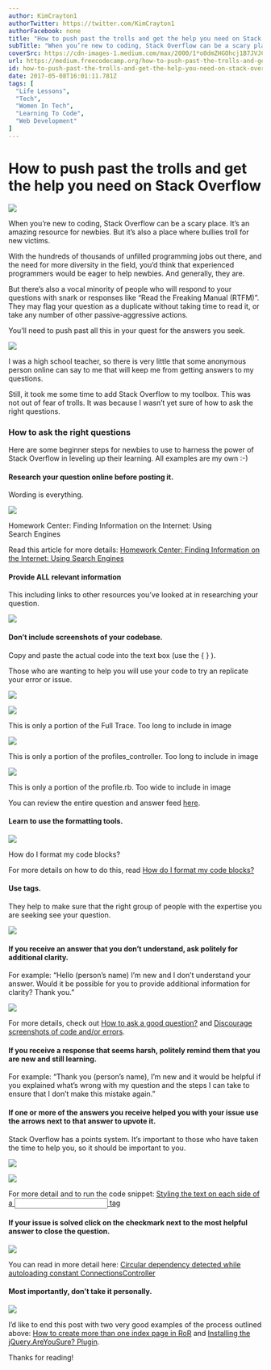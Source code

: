 ```yaml
---
author: KimCrayton1
authorTwitter: https://twitter.com/KimCrayton1
authorFacebook: none
title: "How to push past the trolls and get the help you need on Stack Overflow"
subTitle: "When you’re new to coding, Stack Overflow can be a scary place. It’s an amazing resource for newbies. But it’s also a place where bullies..."
coverSrc: https://cdn-images-1.medium.com/max/2000/1*o0dmZHGOhcj1B7JVJCDDPg.jpeg
url: https://medium.freecodecamp.org/how-to-push-past-the-trolls-and-get-the-help-you-need-on-stack-overflow-52fd42ebe7c4
id: how-to-push-past-the-trolls-and-get-the-help-you-need-on-stack-overflow-52fd42ebe7c4
date: 2017-05-08T16:01:11.781Z
tags: [
  "Life Lessons",
  "Tech",
  "Women In Tech",
  "Learning To Code",
  "Web Development"
]
---
```

# How to push past the trolls and get the help you need on Stack Overflow







![](https://cdn-images-1.medium.com/max/2000/1*o0dmZHGOhcj1B7JVJCDDPg.jpeg)







When you’re new to coding, Stack Overflow can be a scary place. It’s an amazing resource for newbies. But it’s also a place where bullies troll for new victims.

With the hundreds of thousands of unfilled programming jobs out there, and the need for more diversity in the field, you’d think that experienced programmers would be eager to help newbies. And generally, they are.

But there’s also a vocal minority of people who will respond to your questions with snark or responses like “Read the Freaking Manual (RTFM)”. They may flag your question as a duplicate without taking time to read it, or take any number of other passive-aggressive actions.

You’ll need to push past all this in your quest for the answers you seek.



![](https://cdn-images-1.medium.com/max/1600/1*ITyia8qzJYPJtGTVl5EJPQ.jpeg)



I was a high school teacher, so there is very little that some anonymous person online can say to me that will keep me from getting answers to my questions.

Still, it took me some time to add Stack Overflow to my toolbox. This was not out of fear of trolls. It was because I wasn’t yet sure of how to ask the right questions.

### How to ask the right questions

Here are some beginner steps for newbies to use to harness the power of Stack Overflow in leveling up their learning. All examples are my own :-)

#### Research your question online before posting it.

Wording is everything.



![](https://cdn-images-1.medium.com/max/1600/1*p9o8MrMiDVW0LxwJSiTn_w.png)

Homework Center: Finding Information on the Internet: Using Search Engines



Read this article for more details: [Homework Center: Finding Information on the Internet: Using Search Engines](https://www.infoplease.com/homework-help/homework-center-finding-information-internet-using-search-engines)

#### Provide ALL relevant information

This including links to other resources you’ve looked at in researching your question.



![](https://cdn-images-1.medium.com/max/1600/1*AbCLvD3UETz4vCK8Y6NFNA.png)



#### Don’t include screenshots of your codebase.

Copy and paste the actual code into the text box (use the { } ).

Those who are wanting to help you will use your code to try an replicate your error or issue.



![](https://cdn-images-1.medium.com/max/1600/1*TfQaWmOQMdt18zaWSafa8g.png)





![](https://cdn-images-1.medium.com/max/1600/1*IjxWzJQjHOabKuToc_faMg.png)

This is only a portion of the Full Trace. Too long to include in image





![](https://cdn-images-1.medium.com/max/1600/1*aD7Ztb94TS5SMZ5NdGypnA.png)

This is only a portion of the profiles_controller. Too long to include in image





![](https://cdn-images-1.medium.com/max/1600/1*opakCUFpc6QsixaBtOniEg.png)

This is only a portion of the profile.rb. Too wide to include in image



You can review the entire question and answer feed [here](https://stackoverflow.com/questions/35190087/awss3errorsaccessdenied-cannot-save-to-s3-with-rails).

#### Learn to use the formatting tools.



![](https://cdn-images-1.medium.com/max/1600/1*EfyHhu8tGygdVNfwSoK4Lw.png)

How do I format my code blocks?



For more details on how to do this, read [How do I format my code blocks?](https://meta.stackexchange.com/questions/22186/how-do-i-format-my-code-blocks)

#### Use tags.

They help to make sure that the right group of people with the expertise you are seeking see your question.



![](https://cdn-images-1.medium.com/max/1600/1*4fXLK22lEhZfbK4F8QNdfQ.png)



#### If you receive an answer that you don’t understand, ask politely for additional clarity.

For example: “Hello (person’s name) I’m new and I don’t understand your answer. Would it be possible for you to provide additional information for clarity? Thank you.”



![](https://cdn-images-1.medium.com/max/1600/1*XjFefcIpr6vGR_hHpSesDg.png)



For more details, check out [How to ask a good question?](http://stackoverflow.com/help/how-to-ask) and [Discourage screenshots of code and/or errors](https://meta.stackoverflow.com/questions/303812/discourage-screenshots-of-code-and-or-errors).

#### If you receive a response that seems harsh, politely remind them that you are new and still learning.

For example: “Thank you (person’s name), I’m new and it would be helpful if you explained what’s wrong with my question and the steps I can take to ensure that I don’t make this mistake again.”

#### If one or more of the answers you receive helped you with your issue use the arrows next to that answer to upvote it.

Stack Overflow has a points system. It’s important to those who have taken the time to help you, so it should be important to you.



![](https://cdn-images-1.medium.com/max/1600/1*3_3iY9nqbDw3K0tOPJ_uow.png)





![](https://cdn-images-1.medium.com/max/1600/1*qFUqBVufx2KScuzSaOKR1Q.png)



For more detail and to run the code snippet: [Styling the text on each side of a <input type=“range”> tag](https://stackoverflow.com/questions/32926670/styling-the-text-on-each-side-of-a-input-type-range-tag)

#### If your issue is solved click on the checkmark next to the most helpful answer to close the question.



![](https://cdn-images-1.medium.com/max/1600/1*mbOwh4FTpWLe9mz1CCJKdA.png)



You can read in more detail here: [Circular dependency detected while autoloading constant ConnectionsController](https://stackoverflow.com/questions/34494333/circular-dependency-detected-while-autoloading-constant-connectionscontroller)

#### Most importantly, don’t take it personally.



![](https://cdn-images-1.medium.com/max/1600/1*68pMgspW_XLE_kWecuChbg.png)



I’d like to end this post with two very good examples of the process outlined above: [How to create more than one index page in RoR](https://stackoverflow.com/questions/34259517/how-to-create-more-than-one-index-page-in-ror) and [Installing the jQuery.AreYouSure? Plugin](https://stackoverflow.com/questions/34443682/installing-the-jquery-areyousure-plugin).

Thanks for reading!








